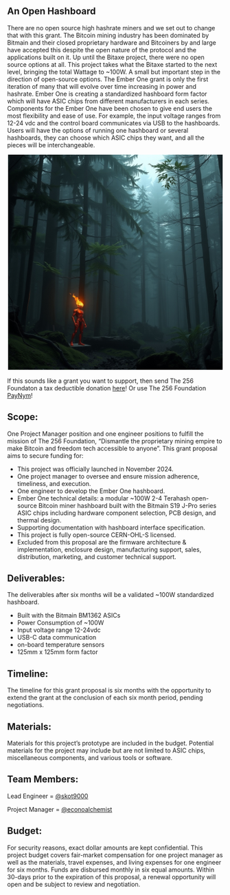 ## An Open Hashboard
There are no open source high hashrate miners and we set out to change that with this grant. The Bitcoin mining industry has been dominated by Bitmain and their closed proprietary hardware and Bitcoiners by and large have accepted this despite the open nature of the protocol and the applications built on it. Up until the Bitaxe project, there were no open source options at all. This project takes what the Bitaxe started to the next level, bringing the total Wattage to ~100W. A small but important step in the direction of open-source options. The Ember One grant is only the first iteration of many that will evolve over time increasing in power and hashrate. Ember One is creating a standardized hashboard form factor which will have ASIC chips from different manufacturers in each series. Components for the Ember One have been chosen to give end users the most flexibility and ease of use. For example, the input voltage ranges from 12-24 vdc and the control board communicates via USB to the hashboards. Users will have the options of running one hashboard or several hashboards, they can choose which ASIC chips they want, and all the pieces will be interchangeable.  

<p align="center">
<img width="500" src="assets/Ember-One-Lander.jpg">
</p>

If this sounds like a grant you want to support, then send The 256 Foundaton a tax deductible donation [here](https://pay.zaprite.com/pl_ZRWeSGjRWG)! Or use The 256 Foundation [PayNym](https://paynym.rs/+appetizingadministration90)!

## Scope:
One Project Manager position and one engineer positions to fulfill the mission of The 256 Foundation, “Dismantle the proprietary mining empire to make Bitcoin and freedom tech accessible to anyone”. This grant proposal aims to secure funding for:

* This project was officially launched in November 2024.
* One project manager to oversee and ensure mission adherence, timeliness, and execution. 
* One engineer to develop the Ember One hashboard.
* Ember One technical details: a modular ~100W 2-4 Terahash open-source Bitcoin miner hashboard built with the Bitmain S19 J-Pro series ASIC chips including hardware component selection, PCB design, and thermal design. 
* Supporting documentation with hashboard interface specification. 
* This project is fully open-source CERN-OHL-S licensed.
* Excluded from this proposal are the firmware architecture & implementation, enclosure design, manufacturing support, sales, distribution, marketing, and customer technical support.

## Deliverables:
The deliverables after six months will be a validated ~100W standardized hashboard.

* Built with the Bitmain BM1362 ASICs
* Power Consumption of ~100W
* Input voltage range 12-24vdc
* USB-C data communication
* on-board temperature sensors
* 125mm x 125mm form factor
 

## Timeline:
The timeline for this grant proposal is six months with the opportunity to extend the grant at the conclusion of each six month period, pending negotiations.

## Materials:
Materials for this project’s prototype are included in the budget. Potential materials for the project may include but are not limited to ASIC chips, miscellaneous components, and various tools or software.

## Team Members:
Lead Engineer = [@skot9000](https://x.com/skot9000)

Project Manager = [@econoalchemist](https://x.com/econoalchemist)

## Budget:
For security reasons, exact dollar amounts are kept confidential. This project budget covers fair-market compensation for one project manager as well as the materials, travel expenses, and living expenses for one engineer for six months. Funds are disbursed monthly in six equal amounts. Within 30-days prior to the expiration of this proposal, a renewal opportunity will open and be subject to review and negotiation. 
